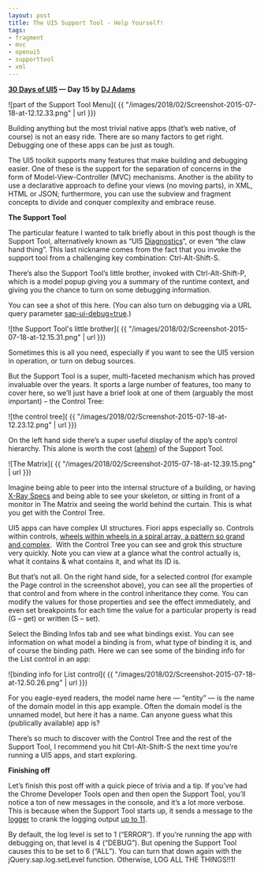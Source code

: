 ```yaml
---
layout: post
title: The UI5 Support Tool - Help Yourself!
tags:
- fragment
- mvc
- openui5
- supporttool
- xml
---
```


**[30 Days of UI5](/2015/07/04/30-days-of-ui5/) &mdash; Day 15 by [DJ Adams](//qmacro.org/about/)**

![part of the Support Tool Menu]( {{ "/images/2018/02/Screenshot-2015-07-18-at-12.12.33.png" | url }})

Building anything but the most trivial native apps (that’s web native, of course) is not an easy ride. There are so many factors to get right. Debugging one of these apps can be just as tough.

The UI5 toolkit supports many features that make building and debugging easier. One of these is the support for the separation of concerns in the form of Model-View-Controller (MVC) mechanisms. Another is the ability to use a declarative approach to define your views (no moving parts), in XML, HTML or JSON; furthermore, you can use the subview and fragment concepts to divide and conquer complexity and embrace reuse.

**The Support Tool**

The particular feature I wanted to talk briefly about in this post though is the Support Tool, alternatively known as “UI5 [Diagnostics](https://openui5.hana.ondemand.com/#docs/guide/6ec18e80b0ce47f290bc2645b0cc86e6.html)“, or even “the claw hand thing”. This last nickname comes from the fact that you invoke the support tool from a challenging key combination: Ctrl-Alt-Shift-S.

There’s also the Support Tool’s little brother, invoked with Ctrl-Alt-Shift-P, which is a model popup giving you a summary of the runtime context, and giving you the chance to turn on some debugging information.

You can see a shot of this here. (You can also turn on debugging via a URL query parameter [sap-ui-debug=true](https://openui5.hana.ondemand.com/#docs/guide/c9b0f8cca852443f9b8d3bf8ba5626ab.html).)

![the Support Tool's little brother]( {{ "/images/2018/02/Screenshot-2015-07-18-at-12.15.31.png" | url }})

Sometimes this is all you need, especially if you want to see the UI5 version in operation, or turn on debug sources.

But the Support Tool is a super, multi-faceted mechanism which has proved invaluable over the years. It sports a large number of features, too many to cover here, so we’ll just have a brief look at one of them (arguably the most important) – the Control Tree:

![the control tree]( {{ "/images/2018/02/Screenshot-2015-07-18-at-12.23.12.png" | url }})

On the left hand side there’s a super useful display of the app’s control hierarchy. This alone is worth the cost ([ahem](http://openui5.org/)) of the Support Tool.

![The Matrix]( {{ "/images/2018/02/Screenshot-2015-07-18-at-12.39.15.png" | url }})

Imagine being able to peer into the internal structure of a building, or having [X-Ray Specs](https://en.wikipedia.org/wiki/X-Ray_Spex) and being able to see your skeleton, or sitting in front of a monitor in The Matrix and seeing the world behind the curtain. This is what you get with the Control Tree.

UI5 apps can have complex UI structures. Fiori apps especially so. Controls within controls, [wheels within wheels in a spiral array, a pattern so grand and complex](http://www.azlyrics.com/lyrics/rush/naturalscience.html).  With the Control Tree you can see and grok this structure very quickly. Note you can view at a glance what the control actually is, what it contains & what contains it, and what its ID is.

But that’s not all. On the right hand side, for a selected control (for example the Page control in the screenshot above), you can see all the properties of that control and from where in the control inheritance they come. You can modify the values for those properties and see the effect immediately, and even set breakpoints for each time the value for a particular property is read (G – get) or written (S – set).

Select the Binding Infos tab and see what bindings exist. You can see information on what model a binding is from, what type of binding it is, and of course the binding path. Here we can see some of the binding info for the List control in an app:

![binding info for List control]( {{ "/images/2018/02/Screenshot-2015-07-18-at-12.50.26.png" | url }})

For you eagle-eyed readers, the model name here — “entity” — is the name of the domain model in this app example. Often the domain model is the unnamed model, but here it has a name. Can anyone guess what this (publically available) app is?

There’s so much to discover with the Control Tree and the rest of the Support Tool, I recommend you hit Ctrl-Alt-Shift-S the next time you’re running a UI5 apps, and start exploring.

**Finishing off**

Let’s finish this post off with a quick piece of trivia and a tip. If you’ve had the Chrome Developer Tools open and then open the Support Tool, you’ll notice a ton of new messages in the console, and it’s a lot more verbose. This is because when the Support Tool starts up, it sends a message to the [logger](https://openui5.hana.ondemand.com/#docs/api/symbols/jQuery.sap.log.html) to crank the logging output [up to 11](https://en.wikipedia.org/wiki/Up_to_eleven).

By default, the log level is set to 1 (“ERROR”). If you’re running the app with debugging on, that level is 4 (“DEBUG”). But opening the Support Tool causes this to be set to 6 (“ALL”). You can turn that down again with the jQuery.sap.log.setLevel function. Otherwise, LOG ALL THE THINGS!!1!

 


